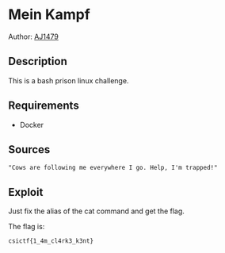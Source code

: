 # Mein Kampf

Author: [AJ1479](https://github.com/AJ1479)

## Description

This is a bash prison linux challenge.

## Requirements

- Docker

## Sources

```
"Cows are following me everywhere I go. Help, I'm trapped!"
```

## Exploit

Just fix the alias of the cat command and get the flag. 
<br /> 

The flag is:

```
csictf{1_4m_cl4rk3_k3nt}
```